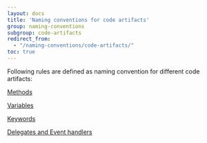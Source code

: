 ```yaml
---
layout: docs
title: 'Naming conventions for code artifacts'
group: naming-conventions
subgroup: code-artifacts
redirect_from:
  - "/naming-conventions/code-artifacts/"
toc: true
---
```


Following rules are defined as naming convention for different code artifacts:

[Methods](methods.md)

[Variables](variables.md)

[Keywords](keywords.md)

[Delegates and Event handlers](delegates-and-event-handlers.md)
